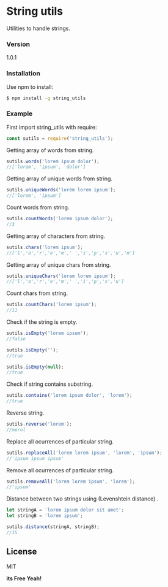 # String utils

Utilities to handle strings.

### Version
1.0.1
### Installation

Use npm to install:

```sh
$ npm install -g string_utils
```
### Example
First import string_utils with require:
```javascript
const sutils = require('string_utils');
```
Getting array of words from string.
```javascript
sutils.words('lorem ipsum dolor');
//['lorem', 'ipsum', 'dolor']
```
Getting array of unique words from string.
```javascript
sutils.uniqueWords('lorem lorem ipsum');
//['lorem', 'ipsum']
```
Count words from string.
```javascript
sutils.countWords('lorem ipsum dolor');
//3
```
Getting array of characters from string.
```javascript
sutils.chars('lorem ipsum');
//['l','o','r','e','m',' ','i','p','s','u','m']
```
Getting array of unique chars from string.
```javascript
sutils.uniqueChars('lorem lorem ipsum');
//['l','o','r','e','m',' ','i','p','s','u']
```
Count chars from string.
```javascript
sutils.countChars('lorem ipsum');
//11
```

Check if the string is empty.
```javascript
sutils.isEmpty('lorem ipsum');
//false

sutils.isEmpty('');
//true

sutils.isEmpty(null);
//true
```
Check if string contains substring.
```javascript
sutils.contains('lorem ipsum dolor', 'lorem');
//true
```
Reverse string.
```javascript
sutils.reverse('lorem');
//merol
```
Replace all ocurrences of particular string.
```javascript
sutils.replaceAll('lorem lorem ipsum', 'lorem', 'ipsum');
//'ipsum ipsum ipsum'
```
Remove all ocurrences of particular string.
```javascript
sutils.removeAll('lorem lorem ipsum', 'lorem');
//'ipsum'
```
Distance between two strings using (Levenshtein distance) .
```javascript
let stringA = 'lorem ipsum dolor sit amet';
let stringB = 'lorem ipsum';

sutils.distance(stringA, stringB);
//15
```

License
----

MIT

**its Free Yeah!**